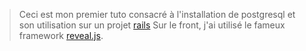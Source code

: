 > Ceci est mon premier tuto consacré à l'installation de postgresql et son utilisation sur un projet [rails](https://gorails.org)
> Sur le front, j'ai utilisé le fameux framework [reveal.js](http://revealjs.com/).
